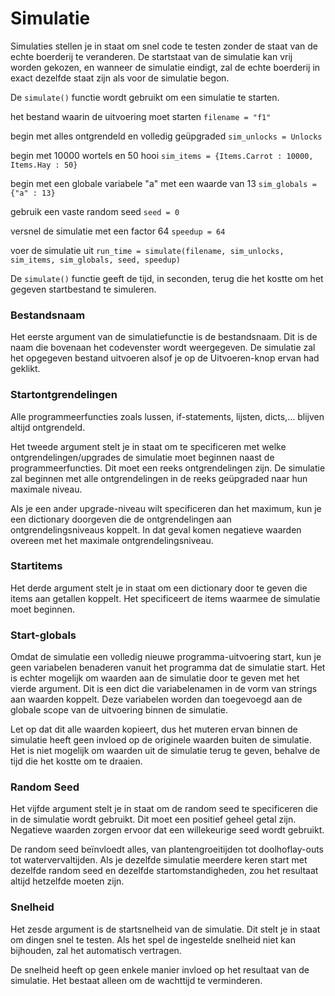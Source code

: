 # Simulatie

Simulaties stellen je in staat om snel code te testen zonder de staat van de echte boerderij te veranderen.
De startstaat van de simulatie kan vrij worden gekozen, en wanneer de simulatie eindigt, zal de echte boerderij in exact dezelfde staat zijn als voor de simulatie begon.

De `simulate()` functie wordt gebruikt om een simulatie te starten.

het bestand waarin de uitvoering moet starten
`filename = "f1"`

begin met alles ontgrendeld en volledig geüpgraded
`sim_unlocks = Unlocks`

begin met 10000 wortels en 50 hooi
`sim_items = {Items.Carrot : 10000, Items.Hay : 50}`

begin met een globale variabele "a" met een waarde van 13
`sim_globals = {"a" : 13}`

gebruik een vaste random seed
`seed = 0`

versnel de simulatie met een factor 64
`speedup = 64`

voer de simulatie uit
`run_time = simulate(filename, sim_unlocks, sim_items, sim_globals, seed, speedup)`

De `simulate()` functie geeft de tijd, in seconden, terug die het kostte om het gegeven startbestand te simuleren.

### Bestandsnaam
Het eerste argument van de simulatiefunctie is de bestandsnaam. Dit is de naam die bovenaan het codevenster wordt weergegeven. De simulatie zal het opgegeven bestand uitvoeren alsof je op de Uitvoeren-knop ervan had geklikt.

### Startontgrendelingen
Alle programmeerfuncties zoals lussen, if-statements, lijsten, dicts,... blijven altijd ontgrendeld.

Het tweede argument stelt je in staat om te specificeren met welke ontgrendelingen/upgrades de simulatie moet beginnen naast de programmeerfuncties. Dit moet een reeks ontgrendelingen zijn. De simulatie zal beginnen met alle ontgrendelingen in de reeks geüpgraded naar hun maximale niveau.

Als je een ander upgrade-niveau wilt specificeren dan het maximum, kun je een dictionary doorgeven die de ontgrendelingen aan ontgrendelingsniveaus koppelt. In dat geval komen negatieve waarden overeen met het maximale ontgrendelingsniveau.

### Startitems
Het derde argument stelt je in staat om een dictionary door te geven die items aan getallen koppelt. Het specificeert de items waarmee de simulatie moet beginnen.

### Start-globals
Omdat de simulatie een volledig nieuwe programma-uitvoering start, kun je geen variabelen benaderen vanuit het programma dat de simulatie start.
Het is echter mogelijk om waarden aan de simulatie door te geven met het vierde argument. Dit is een dict die variabelenamen in de vorm van strings aan waarden koppelt. Deze variabelen worden dan toegevoegd aan de globale scope van de uitvoering binnen de simulatie.

Let op dat dit alle waarden kopieert, dus het muteren ervan binnen de simulatie heeft geen invloed op de originele waarden buiten de simulatie. Het is niet mogelijk om waarden uit de simulatie terug te geven, behalve de tijd die het kostte om te draaien.

### Random Seed
Het vijfde argument stelt je in staat om de random seed te specificeren die in de simulatie wordt gebruikt. Dit moet een positief geheel getal zijn. Negatieve waarden zorgen ervoor dat een willekeurige seed wordt gebruikt.

De random seed beïnvloedt alles, van plantengroeitijden tot doolhoflay-outs tot watervervaltijden. Als je dezelfde simulatie meerdere keren start met dezelfde random seed en dezelfde startomstandigheden, zou het resultaat altijd hetzelfde moeten zijn.

### Snelheid
Het zesde argument is de startsnelheid van de simulatie. Dit stelt je in staat om dingen snel te testen. Als het spel de ingestelde snelheid niet kan bijhouden, zal het automatisch vertragen.

De snelheid heeft op geen enkele manier invloed op het resultaat van de simulatie. Het bestaat alleen om de wachttijd te verminderen.